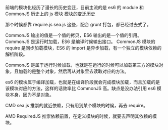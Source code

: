 前端的模块化经历了漫长的历史变迁，目前主流的是 es6 的 module 和 CommonJS
历史上的 js 模块 [模块的变迁历史](https://github.com/myshov/history-of-javascript/tree/master/4_evolution_of_js_modularity)

那个时候都靠 require.js sea.js 这些，配合 grunt 打包，都已经过去式了。

CommonJS 输出的值是一个值的拷贝，ES6 输出的是一个值的引用。
CommonJS 是运行时加载，ES6 是编译时候输出接口。
CommonJS 模块的 require 是同步加载模块，ES6 的 import 是异步加载，有一个独立的模块依赖的解析阶段。

CommonJS 是属于运行时候加载，也就是在运行的时候可以加载第三方的模块对象，且加载的是整个对象，然后再从对象里去读取对应的方法。

es6 的模块属于编译加载，也就是在编译阶段就会完成模块加载，而且加载的是该模块对应的方法，这样的话效率比 CommonJS 高。缺点是没办法引用 es6 模块本身，因为不是对象。

CMD sea.js 推崇的就近依赖，只有用到某个模块的时候，再去 require。

AMD RequiredJS 推崇依赖前置，在定义模块的时候，就要去声明其依赖的模块。
